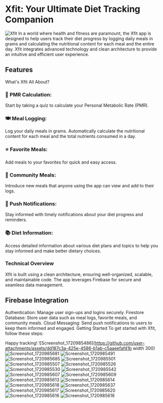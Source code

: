 #  Xfit: Your Ultimate Diet Tracking Companion
![Xfit](https://github.com/user-attachments/assets/bf4a6742-41f0-4244-a88f-1502f3a2e604)
In a world where health and fitness are paramount, the Xfit app is designed to help users track their diet progress by logging daily meals in grams and calculating the nutritional content for each meal and the entire day. Xfit integrates advanced technology and clean architecture to provide an intuitive and efficient user experience.

## Features
What's Xfit All About?

### 🔑 PMR Calculation:
Start by taking a quiz to calculate your Personal Metabolic Rate (PMR).

### 🍽️ Meal Logging:
Log your daily meals in grams.
Automatically calculate the nutritional content for each meal and the total nutrients consumed in a day.

### ⭐ Favorite Meals:
Add meals to your favorites for quick and easy access.

### 👥 Community Meals:
Introduce new meals that anyone using the app can view and add to their logs.

### 🔔 Push Notifications:
Stay informed with timely notifications about your diet progress and reminders.

### 📚 Diet Information:
Access detailed information about various diet plans and topics to help you stay informed and make better dietary choices.

### Technical Overview
Xfit is built using a clean architecture, ensuring well-organized, scalable, and maintainable code. The app leverages Firebase for secure and seamless data management.

## Firebase Integration
Authentication: Manage user sign-ups and logins securely.
Firestore Database: Store user data such as meal logs, favorite meals, and community meals.
Cloud Messaging: Send push notifications to users to keep them informed and engaged.
Getting Started
To get started with Xfit, follow these steps:


Happy tracking!
![Screenshot_1720985486](https://github.com/user-attachments/assets/dd187c3a-425e-4586-b1ab-c5aaeefaf41b width 300)
![Screenshot_1720985681](https://github.com/user-attachments/assets/64f5b41d-c8fa-4896-99a0-7b14b333d981)
![Screenshot_1720985491](https://github.com/user-attachments/assets/7aaba369-f665-493c-a7f5-463d64035b20)
![Screenshot_1720985685](https://github.com/user-attachments/assets/e1728ce0-d70e-4946-b557-4d25912528ad)
![Screenshot_1720985501](https://github.com/user-attachments/assets/39c7913d-fd27-4864-9d2a-83fdcf38bdd6)
![Screenshot_1720985507](https://github.com/user-attachments/assets/243f00ef-eb75-45be-838d-0de053d6fa01)
![Screenshot_1720985526](https://github.com/user-attachments/assets/18a2931e-3465-4ebc-8065-56056453b116)
![Screenshot_1720985530](https://github.com/user-attachments/assets/0be729a5-a444-4c17-b0ee-ebeceba13f63)
![Screenshot_1720985542](https://github.com/user-attachments/assets/18838940-c82c-4076-8d85-1a1e3424f7d9)
![Screenshot_1720985607](https://github.com/user-attachments/assets/60663c99-3368-4edc-8381-943e08dc2355)
![Screenshot_1720985609](https://github.com/user-attachments/assets/6c3eafad-7a80-49a9-b5b9-c953c0e3cf41)
![Screenshot_1720985613](https://github.com/user-attachments/assets/0772df30-8fe5-4071-9823-95a2c0e4d8f6)
![Screenshot_1720985614](https://github.com/user-attachments/assets/f6f68d6e-6a86-456c-ac96-57c6deeb7dd4)
![Screenshot_1720985618](https://github.com/user-attachments/assets/754f3b04-d063-44d7-90a0-f948ae065cd6)
![Screenshot_1720985637](https://github.com/user-attachments/assets/1f7d9eee-6f72-4227-9864-743552585421)
![Screenshot_1720985617](https://github.com/user-attachments/assets/333d7535-200e-4f1a-a418-e89d00f1c988)
![Screenshot_1720985620](https://github.com/user-attachments/assets/9a9df91f-c3a5-41b5-aed4-c47f33650779)
![Screenshot_1720985616](https://github.com/user-attachments/assets/0c650751-cc4d-467a-8a24-cb29345379f7)
![Screenshot_1720985616](https://github.com/user-attachments/assets/5836e415-7935-4c0b-832d-ba96381a84eb)












